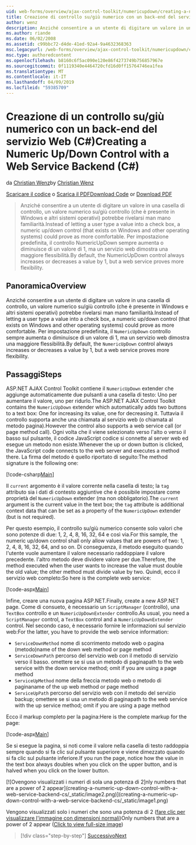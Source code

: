 ```yaml
---
uid: web-forms/overview/ajax-control-toolkit/numericupdown/creating-a-numeric-up-down-control-with-a-web-service-backend-cs
title: Creazione di controllo su/giù numerico con un back-end del servizio Web (c#) | Microsoft Docs
author: wenz
description: Anziché consentire a un utente di digitare un valore in una casella di controllo, un controllo (che è presente in Windows e altri sistemi operativi) su/giù numerico potrebbe rivelarsi man mano c...
ms.author: riande
ms.date: 06/02/2008
ms.assetid: c99bbc72-d4de-41ed-92a4-9a4632368363
msc.legacyurl: /web-forms/overview/ajax-control-toolkit/numericupdown/creating-a-numeric-up-down-control-with-a-web-service-backend-cs
msc.type: authoredcontent
ms.openlocfilehash: b8160c6f5ac090e120e86f4273749b756857967e
ms.sourcegitcommit: 0f1119340e4464720cfd16d0ff15764746ea1fea
ms.translationtype: MT
ms.contentlocale: it-IT
ms.lasthandoff: 04/09/2019
ms.locfileid: "59385709"
---
```

# <a name="creating-a-numeric-updown-control-with-a-web-service-backend-c"></a><span data-ttu-id="4f5c4-103">Creazione di un controllo su/giù numerico con un back-end del servizio Web (C#)</span><span class="sxs-lookup"><span data-stu-id="4f5c4-103">Creating a Numeric Up/Down Control with a Web Service Backend (C#)</span></span>

<span data-ttu-id="4f5c4-104">da [Christian Wenz](https://github.com/wenz)</span><span class="sxs-lookup"><span data-stu-id="4f5c4-104">by [Christian Wenz](https://github.com/wenz)</span></span>

<span data-ttu-id="4f5c4-105">[Scaricare il codice](http://download.microsoft.com/download/9/3/f/93f8daea-bebd-4821-833b-95205389c7d0/numericupdown1.cs.zip) o [Scarica il PDF](http://download.microsoft.com/download/2/d/c/2dc10e34-6983-41d4-9c08-f78f5387d32b/numericupdown1CS.pdf)</span><span class="sxs-lookup"><span data-stu-id="4f5c4-105">[Download Code](http://download.microsoft.com/download/9/3/f/93f8daea-bebd-4821-833b-95205389c7d0/numericupdown1.cs.zip) or [Download PDF](http://download.microsoft.com/download/2/d/c/2dc10e34-6983-41d4-9c08-f78f5387d32b/numericupdown1CS.pdf)</span></span>

> <span data-ttu-id="4f5c4-106">Anziché consentire a un utente di digitare un valore in una casella di controllo, un valore numerico su/giù controllo (che è presente in Windows e altri sistemi operativi) potrebbe rivelarsi man mano familiarità.</span><span class="sxs-lookup"><span data-stu-id="4f5c4-106">Instead of letting a user type a value into a check box, a numeric up/down control (that exists on Windows and other operating systems) could prove as more comfortable.</span></span> <span data-ttu-id="4f5c4-107">Per impostazione predefinita, il controllo NumericUpDown sempre aumenta o diminuisce di un valore di 1, ma un servizio web dimostra una maggiore flessibilità.</span><span class="sxs-lookup"><span data-stu-id="4f5c4-107">By default, the NumericUpDown control always increases or decreases a value by 1, but a web service proves more flexibility.</span></span>


## <a name="overview"></a><span data-ttu-id="4f5c4-108">Panoramica</span><span class="sxs-lookup"><span data-stu-id="4f5c4-108">Overview</span></span>

<span data-ttu-id="4f5c4-109">Anziché consentire a un utente di digitare un valore in una casella di controllo, un valore numerico su/giù controllo (che è presente in Windows e altri sistemi operativi) potrebbe rivelarsi man mano familiarità.</span><span class="sxs-lookup"><span data-stu-id="4f5c4-109">Instead of letting a user type a value into a check box, a numeric up/down control (that exists on Windows and other operating systems) could prove as more comfortable.</span></span> <span data-ttu-id="4f5c4-110">Per impostazione predefinita, il `NumericUpDown` controllo sempre aumenta o diminuisce di un valore di 1, ma un servizio web dimostra una maggiore flessibilità.</span><span class="sxs-lookup"><span data-stu-id="4f5c4-110">By default, the `NumericUpDown` control always increases or decreases a value by 1, but a web service proves more flexibility.</span></span>

## <a name="steps"></a><span data-ttu-id="4f5c4-111">Passaggi</span><span class="sxs-lookup"><span data-stu-id="4f5c4-111">Steps</span></span>

<span data-ttu-id="4f5c4-112">ASP.NET AJAX Control Toolkit contiene il `NumericUpDown` extender che aggiunge automaticamente due pulsanti a una casella di testo: Uno per aumentare il valore, uno per ridurlo.</span><span class="sxs-lookup"><span data-stu-id="4f5c4-112">The ASP.NET AJAX Control Toolkit contains the `NumericUpDown` extender which automatically adds two buttons to a text box: One for increasing its value, one for decreasing it.</span></span> <span data-ttu-id="4f5c4-113">Tuttavia il controllo supporta anche una chiamata al servizio web (o chiamata al metodo pagina).</span><span class="sxs-lookup"><span data-stu-id="4f5c4-113">However the control also supports a web service call (or page method call).</span></span> <span data-ttu-id="4f5c4-114">Ogni volta che il viene selezionato verso l'alto o verso il basso sul pulsante, il codice JavaScript codice si connette al server web ed esegue un metodo non esiste.</span><span class="sxs-lookup"><span data-stu-id="4f5c4-114">Whenever the up or down button is clicked, the JavaScript code connects to the web server and executes a method there.</span></span> <span data-ttu-id="4f5c4-115">La firma del metodo è quello riportato di seguito:</span><span class="sxs-lookup"><span data-stu-id="4f5c4-115">The method signature is the following one:</span></span>

[!code-csharp[Main](creating-a-numeric-up-down-control-with-a-web-service-backend-cs/samples/sample1.cs)]

<span data-ttu-id="4f5c4-116">Il `current` argomento è il valore corrente nella casella di testo; la `tag` attributo sia i dati di contesto aggiuntive che è possibile impostare come proprietà del `NumericUpDown` extender (ma non obbligatorio).</span><span class="sxs-lookup"><span data-stu-id="4f5c4-116">The `current` argument is the current value in the text box; the `tag` attribute is additional context data that can be set as a property of the `NumericUpDown` extender (but is not required).</span></span>

<span data-ttu-id="4f5c4-117">Per questo esempio, il controllo su/giù numerico consente solo valori che sono potenze di due: 1, 2, 4, 8, 16, 32, 64 e così via.</span><span class="sxs-lookup"><span data-stu-id="4f5c4-117">For this sample, the numeric up/down control shall only allow values that are powers of two: 1, 2, 4, 8, 16, 32, 64, and so on.</span></span> <span data-ttu-id="4f5c4-118">Di conseguenza, il metodo eseguito quando l'utente vuole aumentare il valore necessario raddoppiare il valore precedente. l'altro metodo deve dividere valore per due.</span><span class="sxs-lookup"><span data-stu-id="4f5c4-118">Therefore, the method executed when the user wants to increase the value must double the old value; the other method must divide value by two.</span></span> <span data-ttu-id="4f5c4-119">Quindi, ecco il servizio web completo:</span><span class="sxs-lookup"><span data-stu-id="4f5c4-119">So here is the complete web service:</span></span>

[!code-aspx[Main](creating-a-numeric-up-down-control-with-a-web-service-backend-cs/samples/sample2.aspx)]

<span data-ttu-id="4f5c4-120">Infine, creare una nuova pagina ASP.NET.</span><span class="sxs-lookup"><span data-stu-id="4f5c4-120">Finally, create a new ASP.NET page.</span></span> <span data-ttu-id="4f5c4-121">Come di consueto, è necessario un `ScriptManager` (controllo), una `TextBox` controllo e un `NumericUpDownExtender` controllo.</span><span class="sxs-lookup"><span data-stu-id="4f5c4-121">As usual, you need a `ScriptManager` control, a `TextBox` control and a `NumericUpDownExtender` control.</span></span> <span data-ttu-id="4f5c4-122">Nel secondo caso, è necessario fornire le informazioni sul servizio web:</span><span class="sxs-lookup"><span data-stu-id="4f5c4-122">For the latter, you have to provide the web service information:</span></span>

- `ServiceDownMethod` <span data-ttu-id="4f5c4-123">nome di scorrimento metodo web o pagina (metodo)</span><span class="sxs-lookup"><span data-stu-id="4f5c4-123">name of the down web method or page method</span></span>
- `ServiceDownPath` <span data-ttu-id="4f5c4-124">percorso del servizio web con il metodo di servizio verso il basso. omettere se si usa un metodo di pagina</span><span class="sxs-lookup"><span data-stu-id="4f5c4-124">path to the web service with the down service method; omit if you are using a page method</span></span>
- `ServiceUpMethod` <span data-ttu-id="4f5c4-125">nome della freccia metodo web o metodo di pagina</span><span class="sxs-lookup"><span data-stu-id="4f5c4-125">name of the up web method or page method</span></span>
- `ServiceUpPath` <span data-ttu-id="4f5c4-126">percorso del servizio web con il metodo del servizio backup; omettere se si usa un metodo di pagina</span><span class="sxs-lookup"><span data-stu-id="4f5c4-126">path to the web service with the up service method; omit if you are using a page method</span></span>

<span data-ttu-id="4f5c4-127">Ecco il markup completo per la pagina:</span><span class="sxs-lookup"><span data-stu-id="4f5c4-127">Here is the complete markup for the page:</span></span>

[!code-aspx[Main](creating-a-numeric-up-down-control-with-a-web-service-backend-cs/samples/sample3.aspx)]

<span data-ttu-id="4f5c4-128">Se si esegue la pagina, si noti come il valore nella casella di testo raddoppia sempre quando si fa clic sul pulsante superiore e viene dimezzato quando si fa clic sul pulsante inferiore.</span><span class="sxs-lookup"><span data-stu-id="4f5c4-128">If you run the page, notice how the value in the text box always doubles when you click on the upper button, and is halved when you click on the lower button.</span></span>


[![O<span data-ttu-id="4f5c4-129">vengono visualizzati i numeri di sola una potenza di 2]</span><span class="sxs-lookup"><span data-stu-id="4f5c4-129">nly numbers that are a power of 2 appear]</span></span>(creating-a-numeric-up-down-control-with-a-web-service-backend-cs/_static/image2.png)](creating-a-numeric-up-down-control-with-a-web-service-backend-cs/_static/image1.png)

<span data-ttu-id="4f5c4-130">Vengono visualizzati solo i numeri che sono una potenza di 2 ([fare clic per visualizzare l'immagine con dimensioni normali](creating-a-numeric-up-down-control-with-a-web-service-backend-cs/_static/image3.png))</span><span class="sxs-lookup"><span data-stu-id="4f5c4-130">Only numbers that are a power of 2 appear ([Click to view full-size image](creating-a-numeric-up-down-control-with-a-web-service-backend-cs/_static/image3.png))</span></span>

> [!div class="step-by-step"]
> [<span data-ttu-id="4f5c4-131">Successivo</span><span class="sxs-lookup"><span data-stu-id="4f5c4-131">Next</span></span>](creating-a-numeric-up-down-control-with-a-web-service-backend-vb.md)
